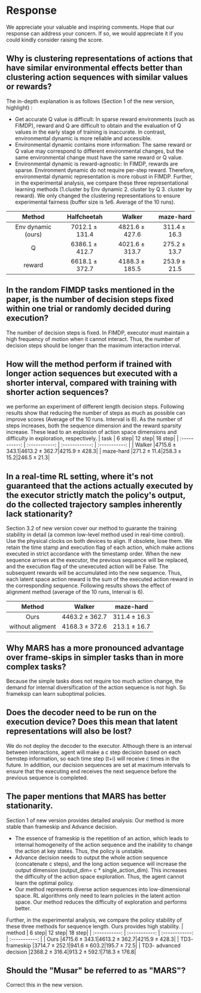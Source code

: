 # Response
We appreciate your valuable and inspiring comments. Hope that our response can address your concern. If so, we would appreciate it if you could kindly consider raising the score.
## Why is clustering representations of actions that have similar environmental effects better than clustering action sequences with similar values or rewards? 
The in-depth explanation is as follows (Section 1 of the new version, highlight) :
-	 Get accurate Q value is difficult: In sparse reward environments (such as FIMDP), reward and Q are difficult to obtain and the evaluation of Q values in the early stage of training is inaccurate. In contrast, environmental dynamic is more reliable and accessible.
-	Environmental dynamic contains more information: The same reward or Q value may correspond to different environmental changes, but the same environmental change must have the same reward or Q value.
-	Environmental dynamic is reward-agnostic: In FIMDP, rewards are sparse. Environment dynamic do not require per-step reward. Therefore, environmental dynamic representation is more robust in FIMDP.
Further, in the experimental analysis, we compare these three representational learning methods (1.cluster by Env dynamic 2. cluster by Q 3. cluster by reward). We only changed the clustering representations to ensure experimental fairness (buffer size is $1e6$. Average of the 10 runs).

| Method      | Halfcheetah | Walker | maze-hard |
| :-----------: | :-----------: | :------------: | :-----------: |
| Env dynamic (ours) |$7012.1\pm 131.4$|$4821.6\pm 427.6$|$311.4\pm 16.3$|
| Q  |$6386.1\pm 412.7$|$4021.6\pm 313.7$|$275.2\pm 13.7$|
| reward  |$6618.1\pm 372.7$|$4188.3\pm 185.5$|$253.9\pm 21.5$|
## In the random FIMDP tasks mentioned in the paper, is the number of decision steps fixed within one trial or randomly decided during execution? 
The number of decision steps is fixed. In FIMDP, executor must maintain a high frequency of motion when it cannot interact. Thus, the number of decision steps should be longer than the maximum interaction interval.
## How will the method perform if trained with longer action sequences but executed with a shorter interval, compared with training with shorter action sequences?
we performe an experiment of different length decision steps. Following results show that reducing the number of steps as much as possible can improve scores (Average of the 10 runs. Interval is 6). As the number of steps increases, both the sequence dimension and the reward sparsity increase. These lead to an explosion of action space dimensions and difficulty in exploration, respectively.
| task      | 6 step| 12 step| 18 step|
| :-----------: | :-----------: | :------------: | :-----------: |
| Walker |$4715.6\pm 343.1$|$4613.2\pm 362.7$|$4215.9\pm 428.3$|
| maze-hard  |$271.2\pm 11.4$|$258.3\pm 15.2$|$246.5\pm 21.3$|
## In a real-time RL setting, where it's not guaranteed that the actions actually executed by the executor strictly match the policy's output, do the collected trajectory samples inherently lack stationarity? 
Section 3.2 of new version cover our method to guarante the training stability in detail (a common low-level method used in real-time control). Use the physical clocks on both devices to align. If obsolete, lose them. We retain the time stamp and execution flag of each action, which make actions executed in strict accordance with the timestamp order. When the new sequence arrives at the executor, the previous sequence will be replaced, and the execution flag of the unexecuted action will be False. The subsequent rewards will be accumulated into the new sequence. Thus, each latent space action reward is the sum of the executed action reward in the corresponding sequence. Following results shows the effect of alignment method (average of the 10 runs, Interval is 6). 

| Method      | Walker| maze-hard|
| :-----------: | :------------: | :-----------: |
| Ours |$4463.2\pm 362.7$|$311.4\pm 16.3$|
| without aligment |$4168.3\pm 372.6$|$213.1\pm 16.7$|
## Why MARS has a more pronounced advantage over frame-skips in simpler tasks than in more complex tasks?
Because the simple tasks does not require too much action change, the demand for internal diversification of the action sequence is not high. So frameksip can learn suboptimal policies.
## Does the decoder need to be run on the execution device? Does this mean that latent representations will also be lost?
We do not deploy the decoder to the executor. Although there is an interval between interactions, agent will make a c step decision based on each tiemstep information, so each time step (t+i) will receive c times in the future. In addition, our decision sequences are set at maximum intervals to ensure that the executing end receives the next sequence before the previous sequence is completed.
## The paper mentions that MARS has better stationarity.  
Section 1 of new version provides detailed analysis: Our method is more stable than frameskip and Advance decision. 
- The essence of frameskip is the repetition of an action, which leads to internal homogeneity of the action sequence and the inability to change the action at key states. Thus, the policy is unstable.
- Advance decision needs to output the whole action sequence (concatenate c steps), and the long action sequence will increase the output dimension (output_dim= c * single_action_dim). This increases the difficulty of the action space exploration. Thus, the agent cannot learn the optimal policy.
- Our method represents diverse action sequences into low-dimensional space. RL algorithms only need to learn policies in the latent action space. Our method reduces the difficulty of exploration and performs better.

Further, in the experimental analysis, we compare the policy stability of these three methods for sequence length. Ours provides high stability.
| method     | 6 step| 12 step| 18 step|
| :-----------: | :-----------: | :------------: | :-----------: |
| Ours |$4715.6\pm 343.1$|$4613.2\pm 362.7$|$4215.9\pm 428.3$|
| TD3- frameskip |$3714.7\pm 252.1$|$941.6\pm 603.2$|$195.7\pm 72.5$|
| TD3- advanced decision |$2368.2\pm 316.4$|$913.2\pm 592.1$|$718.3\pm 176.8$|
## Should the "Musar" be referred to as "MARS"?
Correct this in the new version.
